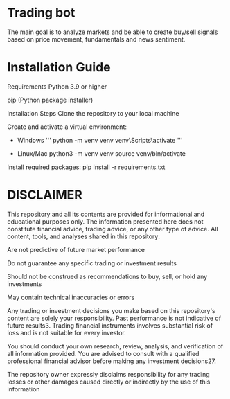 # Trading bot

The main goal is to analyze markets and be able to create buy/sell signals based on price movement, fundamentals and news sentiment.

# Installation Guide
Requirements
Python 3.9 or higher

pip (Python package installer)

Installation Steps
Clone the repository to your local machine

Create and activate a virtual environment:
* Windows
'''
python -m venv venv
venv\Scripts\activate
'''

* Linux/Mac
python3 -m venv venv
source venv/bin/activate

Install required packages:
pip install -r requirements.txt


# DISCLAIMER
This repository and all its contents are provided for informational and educational purposes only. The information presented here does not constitute financial advice, trading advice, or any other type of advice. All content, tools, and analyses shared in this repository:

Are not predictive of future market performance

Do not guarantee any specific trading or investment results

Should not be construed as recommendations to buy, sell, or hold any investments

May contain technical inaccuracies or errors

Any trading or investment decisions you make based on this repository's content are solely your responsibility. Past performance is not indicative of future results3. Trading financial instruments involves substantial risk of loss and is not suitable for every investor.

You should conduct your own research, review, analysis, and verification of all information provided. You are advised to consult with a qualified professional financial advisor before making any investment decisions27.

The repository owner expressly disclaims responsibility for any trading losses or other damages caused directly or indirectly by the use of this information

